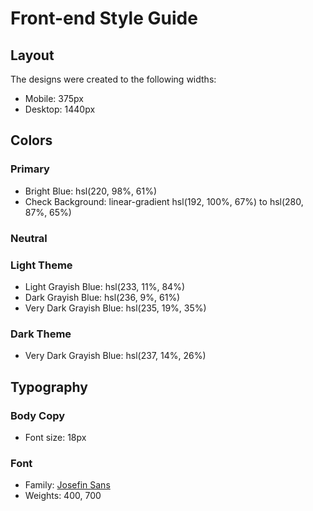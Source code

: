 # Front-end Style Guide

## Layout

The designs were created to the following widths:

- Mobile: 375px
- Desktop: 1440px

## Colors

### Primary

- Bright Blue: hsl(220, 98%, 61%)
- Check Background: linear-gradient hsl(192, 100%, 67%) to hsl(280, 87%, 65%)

### Neutral

### Light Theme

<!-- - Very Light Gray: hsl(0, 0%, 98%)
- Very Light Grayish Blue: hsl(236, 33%, 92%) -->
- Light Grayish Blue: hsl(233, 11%, 84%)
- Dark Grayish Blue: hsl(236, 9%, 61%)
- Very Dark Grayish Blue: hsl(235, 19%, 35%)

### Dark Theme

<!-- - Very Dark Blue: hsl(235, 21%, 11%) -->
<!-- - Very Dark Desaturated Blue: hsl(235, 24%, 19%) -->
<!-- - Light Grayish Blue: hsl(234, 39%, 85%) -->
<!-- - Light Grayish Blue (hover): hsl(236, 33%, 92%) -->
<!-- - Dark Grayish Blue: hsl(234, 11%, 52%) -->
<!-- - Very Dark Grayish Blue: hsl(233, 14%, 35%) -->
- Very Dark Grayish Blue: hsl(237, 14%, 26%)

## Typography

### Body Copy

- Font size: 18px

### Font

- Family: [Josefin Sans](https://fonts.google.com/specimen/Josefin+Sans)
- Weights: 400, 700
